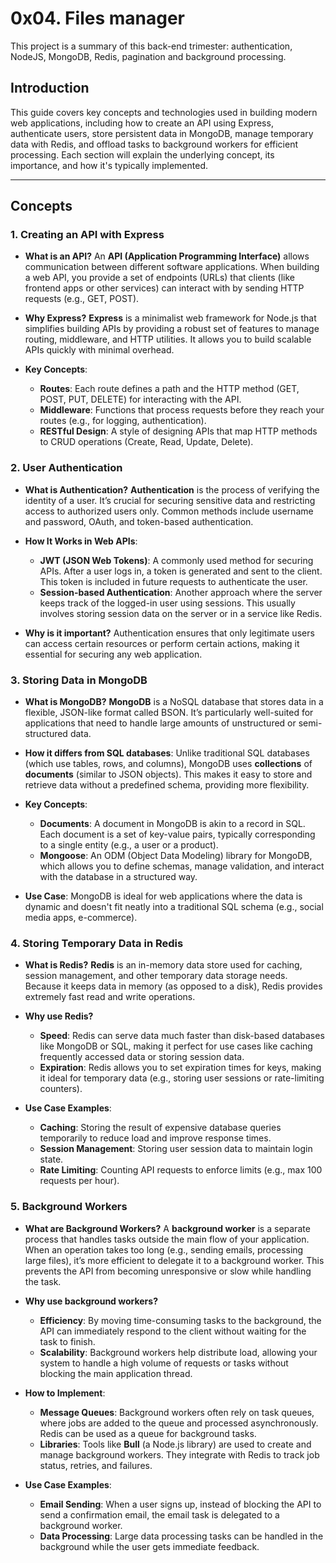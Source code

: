 # 0x04. Files manager
This project is a summary of this back-end trimester: authentication, NodeJS, MongoDB, Redis, pagination and background processing.

## Introduction

This guide covers key concepts and technologies used in building modern web applications, including how to create an API using Express, authenticate users, store persistent data in MongoDB, manage temporary data with Redis, and offload tasks to background workers for efficient processing. Each section will explain the underlying concept, its importance, and how it's typically implemented.

---

## Concepts

### 1. **Creating an API with Express**
   - **What is an API?**
     An **API (Application Programming Interface)** allows communication between different software applications. When building a web API, you provide a set of endpoints (URLs) that clients (like frontend apps or other services) can interact with by sending HTTP requests (e.g., GET, POST).
     
   - **Why Express?**
     **Express** is a minimalist web framework for Node.js that simplifies building APIs by providing a robust set of features to manage routing, middleware, and HTTP utilities. It allows you to build scalable APIs quickly with minimal overhead.
     
   - **Key Concepts**:
     - **Routes**: Each route defines a path and the HTTP method (GET, POST, PUT, DELETE) for interacting with the API.
     - **Middleware**: Functions that process requests before they reach your routes (e.g., for logging, authentication).
     - **RESTful Design**: A style of designing APIs that map HTTP methods to CRUD operations (Create, Read, Update, Delete).

### 2. **User Authentication**
   - **What is Authentication?**
     **Authentication** is the process of verifying the identity of a user. It’s crucial for securing sensitive data and restricting access to authorized users only. Common methods include username and password, OAuth, and token-based authentication.

   - **How It Works in Web APIs**:
     - **JWT (JSON Web Tokens)**: A commonly used method for securing APIs. After a user logs in, a token is generated and sent to the client. This token is included in future requests to authenticate the user.
     - **Session-based Authentication**: Another approach where the server keeps track of the logged-in user using sessions. This usually involves storing session data on the server or in a service like Redis.
     
   - **Why is it important?**
     Authentication ensures that only legitimate users can access certain resources or perform certain actions, making it essential for securing any web application.

### 3. **Storing Data in MongoDB**
   - **What is MongoDB?**
     **MongoDB** is a NoSQL database that stores data in a flexible, JSON-like format called BSON. It’s particularly well-suited for applications that need to handle large amounts of unstructured or semi-structured data.

   - **How it differs from SQL databases**:
     Unlike traditional SQL databases (which use tables, rows, and columns), MongoDB uses **collections** of **documents** (similar to JSON objects). This makes it easy to store and retrieve data without a predefined schema, providing more flexibility.

   - **Key Concepts**:
     - **Documents**: A document in MongoDB is akin to a record in SQL. Each document is a set of key-value pairs, typically corresponding to a single entity (e.g., a user or a product).
     - **Mongoose**: An ODM (Object Data Modeling) library for MongoDB, which allows you to define schemas, manage validation, and interact with the database in a structured way.

   - **Use Case**: MongoDB is ideal for web applications where the data is dynamic and doesn't fit neatly into a traditional SQL schema (e.g., social media apps, e-commerce).

### 4. **Storing Temporary Data in Redis**
   - **What is Redis?**
     **Redis** is an in-memory data store used for caching, session management, and other temporary data storage needs. Because it keeps data in memory (as opposed to a disk), Redis provides extremely fast read and write operations.

   - **Why use Redis?**
     - **Speed**: Redis can serve data much faster than disk-based databases like MongoDB or SQL, making it perfect for use cases like caching frequently accessed data or storing session data.
     - **Expiration**: Redis allows you to set expiration times for keys, making it ideal for temporary data (e.g., storing user sessions or rate-limiting counters).

   - **Use Case Examples**:
     - **Caching**: Storing the result of expensive database queries temporarily to reduce load and improve response times.
     - **Session Management**: Storing user session data to maintain login state.
     - **Rate Limiting**: Counting API requests to enforce limits (e.g., max 100 requests per hour).

### 5. **Background Workers**
   - **What are Background Workers?**
     A **background worker** is a separate process that handles tasks outside the main flow of your application. When an operation takes too long (e.g., sending emails, processing large files), it’s more efficient to delegate it to a background worker. This prevents the API from becoming unresponsive or slow while handling the task.

   - **Why use background workers?**
     - **Efficiency**: By moving time-consuming tasks to the background, the API can immediately respond to the client without waiting for the task to finish.
     - **Scalability**: Background workers help distribute load, allowing your system to handle a high volume of requests or tasks without blocking the main application thread.

   - **How to Implement**:
     - **Message Queues**: Background workers often rely on task queues, where jobs are added to the queue and processed asynchronously. Redis can be used as a queue for background tasks.
     - **Libraries**: Tools like **Bull** (a Node.js library) are used to create and manage background workers. They integrate with Redis to track job status, retries, and failures.

   - **Use Case Examples**:
     - **Email Sending**: When a user signs up, instead of blocking the API to send a confirmation email, the email task is delegated to a background worker.
     - **Data Processing**: Large data processing tasks can be handled in the background while the user gets immediate feedback.
